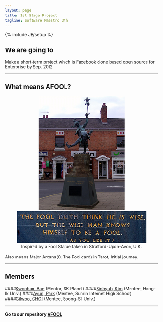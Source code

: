 ```yaml
---
layout: page
title: 1st Stage Project
tagline: Software Maestro 3th
---
```

{% include JB/setup %}

## We are going to

  Make a short-term project which is Facebook clone based open source for Enterprise by Sep. 2012 

---

## What means AFOOL?
<center>
<img src="/assets/images/afool_image.png"/><br>
<img src="/assets/images/afool_string.png"/><br>
Inspired by a Fool Statue taken in Stratford-Upon-Avon, U.K.</center>
<br>
Also means Major Arcana(0. The Fool card) in Tarot, Initial journey.

---

## Members

####[Kwonhan, Bae](https://github.com/darjeeling) (Mentor, SK Planet)
####[Sinhyub, Kim](https://github.com/Sinhyub)    (Mentee, Hong-Ik Univ.)
####[Ayun, Park](https://github.com/AcurosJr)     (Mentee, Sunrin Internet High School)
####[Gilwoo, CHOI](https://github.com/AstinCHOI)  (Mentee, Soong-Sil Univ.)

---

#### Go to our repository [AFOOL](https://github.com/afool)
